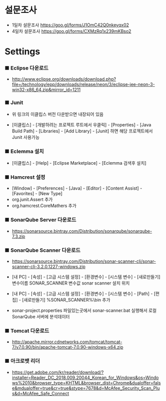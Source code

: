# 설문조사
* 1일차 설문조사 https://goo.gl/forms/J1OmC42Q0nkeyqx02 
* 4일차 설문조사 https://goo.gl/forms/CXMzRq1x239mKBso2
# Settings

### ■ Eclipse 다운로드
* http://www.eclipse.org/downloads/download.php?file=/technology/epp/downloads/release/neon/3/eclipse-jee-neon-3-win32-x86_64.zip&mirror_id=1211

### ■ Junit
* 위 링크의 이클립스 버전 다운받으면 내장되어 있음

* [이클립스] - [개발하려는 프로젝트 루트에서 우클릭] - [Properties] - [Java Build Path] - [Libraries] - [Add Library] - [Junit] 하면 해당 프로젝트에서 Junit 사용가능

### ■ Eclemma 설치
* [이클립스] - [Help] - [Eclipse Marketplace] - [Eclemma 검색후 설치]

### ■ Hamcrest 설정
* [Window] - [Preferences] - [Java] - [Editor] - [Content Assist] - [Favorites] - [New Type]
* org.junit.Assert 추가
* org.hamcrest.CoreMathers 추가

### ■ SonarQube Server 다운로드
* https://sonarsource.bintray.com/Distribution/sonarqube/sonarqube-7.3.zip

### ■ SonarQube Scanner 다운로드
* https://sonarsource.bintray.com/Distribution/sonar-scanner-cli/sonar-scanner-cli-3.2.0.1227-windows.zip

* [내 PC] - [속성] - [고급 시스템 설정] - [환경변수] - [시스템 변수] - [새로만들기]
  변수이름 SONAR_SCANNER
  변수값 sonar scanner 설치 위치

* [내 PC] - [속성] - [고급 시스템 설정] - [환경변수] - [시스템 변수] - [Path] - [편집] - [새로만들기]
  %SONAR_SCANNER%\bin
  추가

* sonar-project.properties 파일있는곳에서 sonar-scanner.bat 실행해서 로컬 SonarQube 서버에 분석데이터  

### ■ Tomcat 다운로드
* http://apache.mirror.cdnetworks.com/tomcat/tomcat-7/v7.0.90/bin/apache-tomcat-7.0.90-windows-x64.zip

### ■ 아크로뱃 리더
* https://get.adobe.com/kr/reader/download/?installer=Reader_DC_2018.009.20044_Korean_for_Windows&os=Windows%2010&browser_type=KHTML&browser_dist=Chrome&dualoffer=false&mdualoffer=true&cr=true&stype=7678&d=McAfee_Security_Scan_Plus&d=McAfee_Safe_Connect
